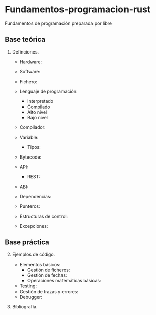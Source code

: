 # Fundamentos-programacion-rust
Fundamentos de programación preparada por libre

## Base teórica

1. Definciones.
    - Hardware:
    - Software:
    - Fichero:
    - Lenguaje de programación:
        - Interpretado
        - Compilado
        - Alto nivel
        - Bajo nivel
    
    - Compilador:
    - Variable:
        - Tipos:
    - Bytecode:
    - API:
        - REST:
    - ABI:
    - Dependencias:
    - Punteros:
    - Estructuras de control:
    - Excepciones:

## Base práctica

2. Ejemplos de código.
    - Elementos básicos:
        - Gestión de ficheros:
        - Gestión de fechas:
        - Operaciones matemáticas básicas:
    - Testing:
    - Gestión de trazas y errores:
    - Debugger:

3. Bibliografía.